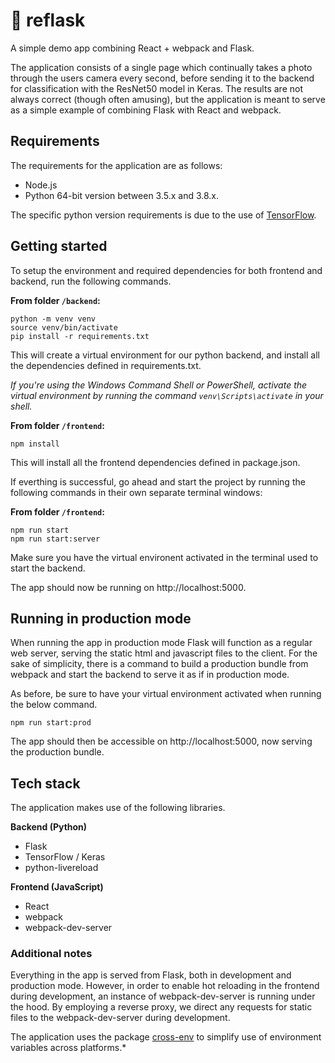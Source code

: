 # 🚀 reflask
A simple demo app combining React + webpack and Flask.

The application consists of a single page which continually takes a photo through the users camera every second, before sending it to the backend for classification with the ResNet50 model in Keras. The results are not always correct (though often amusing), but the application is meant to serve as a simple example of combining Flask with React and webpack.

## Requirements

The requirements for the application are as follows:

* Node.js
* Python 64-bit version between 3.5.x and 3.8.x.

The specific python version requirements is due to the use of [TensorFlow](https://www.tensorflow.org/install).

## Getting started

To setup the environment and required dependencies for both frontend and backend, run the following commands.

**From folder ```/backend```:**
``` 
python -m venv venv
source venv/bin/activate
pip install -r requirements.txt
```
This will create a virtual environment for our python backend, and install all the dependencies defined in requirements.txt.

*If you're using the Windows Command Shell or PowerShell, activate the virtual environment by running the command ```venv\Scripts\activate``` in your shell.*

**From folder ```/frontend```:**
```
npm install
```
This will install all the frontend dependencies defined in package.json.

If everthing is successful, go ahead and start the project by running the following commands in their own separate terminal windows:

**From folder ```/frontend```:**
```
npm run start
npm run start:server
```
Make sure you have the virtual environent activated in the terminal used to start the backend.

The app should now be running on http://localhost:5000.

## Running in production mode

When running the app in production mode Flask will function as a regular web server, serving the static html and javascript files to the client.
For the sake of simplicity, there is a command to build a production bundle from webpack and start the backend to serve it as if in production mode.

As before, be sure to have your virtual environment activated when running the below command.
```
npm run start:prod
```
The app should then be accessible on http://localhost:5000, now serving the production bundle.

## Tech stack

The application makes use of the following libraries.

**Backend (Python)**
- Flask
- TensorFlow / Keras
- python-livereload

**Frontend (JavaScript)**
- React
- webpack
- webpack-dev-server

### Additional notes

Everything in the app is served from Flask, both in development and production mode. However, in order to enable hot reloading in the frontend during development, an instance of webpack-dev-server is running under the hood. By employing a reverse proxy, we direct any requests for static files to the webpack-dev-server during development.

The application uses the package [cross-env](https://www.npmjs.com/package/cross-env) to simplify use of environment variables across platforms.*